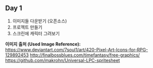## Day 1
1. 이미지들 다운받기 (오픈소스)
2. 프로젝트 만들기 
3. 스크린에 캐릭터 그려보기

**이미지 출처 (Used Image Reference):**
https://www.deviantart.com/7soul1/art/420-Pixel-Art-Icons-for-RPG-129892453
http://finalbossblues.com/timefantasy/free-graphics/
https://github.com/makrohn/Universal-LPC-spritesheet
